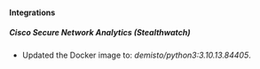 #### Integrations
##### Cisco Secure Network Analytics (Stealthwatch)
- Updated the Docker image to: *demisto/python3:3.10.13.84405*.
